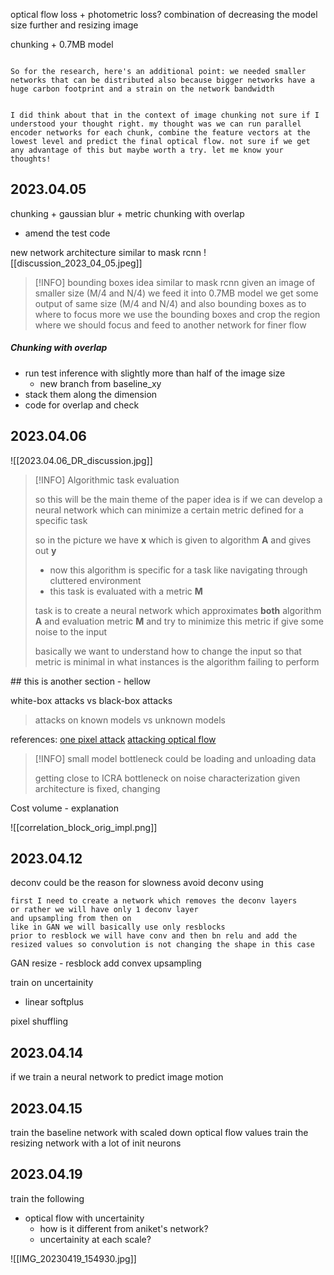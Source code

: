 
optical flow loss + photometric loss? 
combination of decreasing the model size further and resizing image

chunking + 0.7MB model 


```

So for the research, here's an additional point: we needed smaller networks that can be distributed also because bigger networks have a huge carbon footprint and a strain on the network bandwidth


I did think about that in the context of image chunking not sure if I understood your thought right. my thought was we can run parallel encoder networks for each chunk, combine the feature vectors at the lowest level and predict the final optical flow. not sure if we get any advantage of this but maybe worth a try. let me know your thoughts!
```

## 2023.04.05
chunking + gaussian blur + metric 
chunking with overlap
- amend the test code 

new network architecture similar to mask rcnn
![[discussion_2023_04_05.jpeg]]

>[!INFO] bounding boxes idea similar to mask rcnn
> given an image of smaller size (M/4 and N/4)
> we feed it into 0.7MB model 
> we get some output of same size (M/4 and N/4) and also bounding boxes as to where to focus more
> we use the bounding boxes and crop the region where we should focus and feed to another network for finer flow






##### Chunking with overlap
- run test inference with slightly more than half of the image size
	- new branch from baseline_xy
- stack them along the dimension
- code for overlap and check

## 2023.04.06

 ![[2023.04.06_DR_discussion.jpg]]
>[!INFO] Algorithmic task evaluation
>
>so this will be the main theme of the paper 
>idea is if we can develop a neural network which can minimize a certain metric defined for a specific task
>
>so in the picture we have **x** which is given to algorithm **A** and gives out **y**
>- now this algorithm is specific for a task like navigating through cluttered environment
>- this task is evaluated with a metric **M**
>  
>  task is to create a neural network which approximates **both** algorithm **A** and evaluation metric **M** and try to minimize this metric if give some noise to the input
>  
>  basically we want to understand how to change the input so that metric is minimal
>  in what instances is the algorithm failing to perform 


<div class="my-section">
## this is another section
- hellow 
</div>



white-box attacks vs black-box attacks 
> attacks on known models vs unknown models

references: 
[one pixel attack](https://arxiv.org/pdf/1710.08864.pdf)
[attacking optical flow](https://arxiv.org/pdf/1910.10053.pdf)



>[!INFO]
>small model bottleneck could be loading and unloading data 
>
>getting close to ICRA 
>bottleneck  on noise characterization
>given architecture is fixed, changing 







Cost volume - explanation



![[correlation_block_orig_impl.png]]



## 2023.04.12

deconv could be the reason for slowness
avoid deconv using
```
first I need to create a network which removes the deconv layers 
or rather we will have only 1 deconv layer 
and upsampling from then on 
like in GAN we will basically use only resblocks 
prior to resblock we will have conv and then bn relu and add the resized values so convolution is not changing the shape in this case 
```

GAN 
resize - resblock add
convex upsampling

train on uncertainity 
- linear softplus


pixel shuffling

## 2023.04.14

if we train a neural network to predict image motion

## 2023.04.15
train the baseline network with scaled down optical flow values
train the resizing network with a lot of init neurons


## 2023.04.19
train the following 
- optical flow with uncertainity
	- how is it different from aniket's network? 
	- uncertainity at each scale? 

![[IMG_20230419_154930.jpg]]

